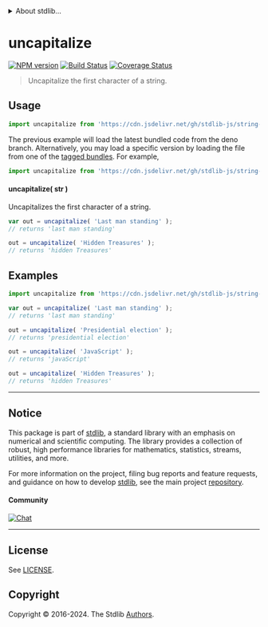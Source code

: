 <!--

@license Apache-2.0

Copyright (c) 2022 The Stdlib Authors.

Licensed under the Apache License, Version 2.0 (the "License");
you may not use this file except in compliance with the License.
You may obtain a copy of the License at

   http://www.apache.org/licenses/LICENSE-2.0

Unless required by applicable law or agreed to in writing, software
distributed under the License is distributed on an "AS IS" BASIS,
WITHOUT WARRANTIES OR CONDITIONS OF ANY KIND, either express or implied.
See the License for the specific language governing permissions and
limitations under the License.

-->


<details>
  <summary>
    About stdlib...
  </summary>
  <p>We believe in a future in which the web is a preferred environment for numerical computation. To help realize this future, we've built stdlib. stdlib is a standard library, with an emphasis on numerical and scientific computation, written in JavaScript (and C) for execution in browsers and in Node.js.</p>
  <p>The library is fully decomposable, being architected in such a way that you can swap out and mix and match APIs and functionality to cater to your exact preferences and use cases.</p>
  <p>When you use stdlib, you can be absolutely certain that you are using the most thorough, rigorous, well-written, studied, documented, tested, measured, and high-quality code out there.</p>
  <p>To join us in bringing numerical computing to the web, get started by checking us out on <a href="https://github.com/stdlib-js/stdlib">GitHub</a>, and please consider <a href="https://opencollective.com/stdlib">financially supporting stdlib</a>. We greatly appreciate your continued support!</p>
</details>

# uncapitalize

[![NPM version][npm-image]][npm-url] [![Build Status][test-image]][test-url] [![Coverage Status][coverage-image]][coverage-url] <!-- [![dependencies][dependencies-image]][dependencies-url] -->

> Uncapitalize the first character of a string.



<section class="usage">

## Usage

```javascript
import uncapitalize from 'https://cdn.jsdelivr.net/gh/stdlib-js/string-base-uncapitalize@deno/mod.js';
```
The previous example will load the latest bundled code from the deno branch. Alternatively, you may load a specific version by loading the file from one of the [tagged bundles](https://github.com/stdlib-js/string-base-uncapitalize/tags). For example,

```javascript
import uncapitalize from 'https://cdn.jsdelivr.net/gh/stdlib-js/string-base-uncapitalize@v0.2.1-deno/mod.js';
```

#### uncapitalize( str )

Uncapitalizes the first character of a string.

```javascript
var out = uncapitalize( 'Last man standing' );
// returns 'last man standing'

out = uncapitalize( 'Hidden Treasures' );
// returns 'hidden Treasures'
```

</section>

<!-- /.usage -->

<section class="examples">

## Examples

<!-- eslint no-undef: "error" -->

```javascript
import uncapitalize from 'https://cdn.jsdelivr.net/gh/stdlib-js/string-base-uncapitalize@deno/mod.js';

var out = uncapitalize( 'Last man standing' );
// returns 'last man standing'

out = uncapitalize( 'Presidential election' );
// returns 'presidential election'

out = uncapitalize( 'JavaScript' );
// returns 'javaScript'

out = uncapitalize( 'Hidden Treasures' );
// returns 'hidden Treasures'
```

</section>

<!-- /.examples -->

<!-- Section for related `stdlib` packages. Do not manually edit this section, as it is automatically populated. -->

<section class="related">

</section>

<!-- /.related -->

<!-- Section for all links. Make sure to keep an empty line after the `section` element and another before the `/section` close. -->


<section class="main-repo" >

* * *

## Notice

This package is part of [stdlib][stdlib], a standard library with an emphasis on numerical and scientific computing. The library provides a collection of robust, high performance libraries for mathematics, statistics, streams, utilities, and more.

For more information on the project, filing bug reports and feature requests, and guidance on how to develop [stdlib][stdlib], see the main project [repository][stdlib].

#### Community

[![Chat][chat-image]][chat-url]

---

## License

See [LICENSE][stdlib-license].


## Copyright

Copyright &copy; 2016-2024. The Stdlib [Authors][stdlib-authors].

</section>

<!-- /.stdlib -->

<!-- Section for all links. Make sure to keep an empty line after the `section` element and another before the `/section` close. -->

<section class="links">

[npm-image]: http://img.shields.io/npm/v/@stdlib/string-base-uncapitalize.svg
[npm-url]: https://npmjs.org/package/@stdlib/string-base-uncapitalize

[test-image]: https://github.com/stdlib-js/string-base-uncapitalize/actions/workflows/test.yml/badge.svg?branch=v0.2.1
[test-url]: https://github.com/stdlib-js/string-base-uncapitalize/actions/workflows/test.yml?query=branch:v0.2.1

[coverage-image]: https://img.shields.io/codecov/c/github/stdlib-js/string-base-uncapitalize/main.svg
[coverage-url]: https://codecov.io/github/stdlib-js/string-base-uncapitalize?branch=main

<!--

[dependencies-image]: https://img.shields.io/david/stdlib-js/string-base-uncapitalize.svg
[dependencies-url]: https://david-dm.org/stdlib-js/string-base-uncapitalize/main

-->

[chat-image]: https://img.shields.io/gitter/room/stdlib-js/stdlib.svg
[chat-url]: https://app.gitter.im/#/room/#stdlib-js_stdlib:gitter.im

[stdlib]: https://github.com/stdlib-js/stdlib

[stdlib-authors]: https://github.com/stdlib-js/stdlib/graphs/contributors

[umd]: https://github.com/umdjs/umd
[es-module]: https://developer.mozilla.org/en-US/docs/Web/JavaScript/Guide/Modules

[deno-url]: https://github.com/stdlib-js/string-base-uncapitalize/tree/deno
[deno-readme]: https://github.com/stdlib-js/string-base-uncapitalize/blob/deno/README.md
[umd-url]: https://github.com/stdlib-js/string-base-uncapitalize/tree/umd
[umd-readme]: https://github.com/stdlib-js/string-base-uncapitalize/blob/umd/README.md
[esm-url]: https://github.com/stdlib-js/string-base-uncapitalize/tree/esm
[esm-readme]: https://github.com/stdlib-js/string-base-uncapitalize/blob/esm/README.md
[branches-url]: https://github.com/stdlib-js/string-base-uncapitalize/blob/main/branches.md

[stdlib-license]: https://raw.githubusercontent.com/stdlib-js/string-base-uncapitalize/main/LICENSE

</section>

<!-- /.links -->
